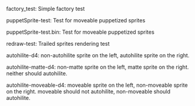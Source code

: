 factory_test: Simple factory test

puppetSprite-test: Test for moveable puppetized sprites

puppetSprite-test.bin: Test for moveable puppetized sprites

redraw-test: Trailed sprites rendering test

autohilite-d4: non-autohilite sprite on the left, autohilite sprite on the right.

autohilite-matte-d4: non-matte sprite on the left, matte sprite on the right. neither should autohilite.

autohilite-moveable-d4: moveable sprite on the left, non-moveable sprite on the right. moveable should not autohilite, non-moveable should autohilite.